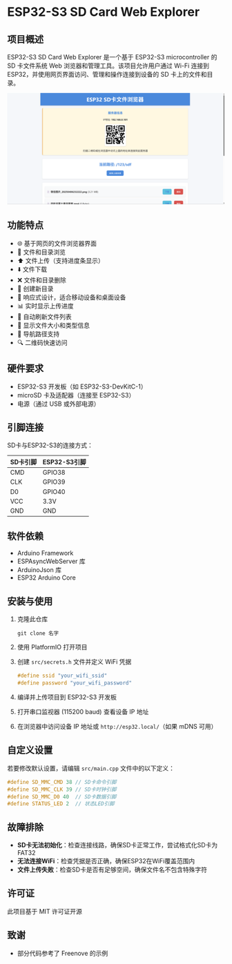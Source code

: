 # ESP32-S3 SD Card Web Explorer

## 项目概述

ESP32-S3 SD Card Web Explorer 是一个基于 ESP32-S3 microcontroller 的 SD 卡文件系统 Web 浏览器和管理工具。该项目允许用户通过 Wi-Fi 连接到 ESP32，并使用网页界面访问、管理和操作连接到设备的 SD 卡上的文件和目录。

![ESP32-S3 SD卡管理器](./image.png)

## 功能特点

- 🌐 基于网页的文件浏览器界面
- 📁 文件和目录浏览
- ⬆️ 文件上传（支持进度条显示）
- ⬇️ 文件下载
- ❌ 文件和目录删除
- 📂 创建新目录
- 📱 响应式设计，适合移动设备和桌面设备
- 📊 实时显示上传进度
- 🔄 自动刷新文件列表
- 📝 显示文件大小和类型信息
- 📍 导航路径支持
- 🔍 二维码快速访问

## 硬件要求

- ESP32-S3 开发板（如 ESP32-S3-DevKitC-1）
- microSD 卡及适配器（连接至 ESP32-S3）
- 电源（通过 USB 或外部电源）

## 引脚连接

SD卡与ESP32-S3的连接方式：

| SD卡引脚 | ESP32-S3引脚 |
|----------|-------------|
| CMD      | GPIO38      |
| CLK      | GPIO39      |
| D0       | GPIO40      |
| VCC      | 3.3V        |
| GND      | GND         |

## 软件依赖

- Arduino Framework
- ESPAsyncWebServer 库
- ArduinoJson 库
- ESP32 Arduino Core

## 安装与使用

1. 克隆此仓库
   ```
   git clone 名字
   ```

2. 使用 PlatformIO 打开项目
   
3. 创建 `src/secrets.h` 文件并定义 WiFi 凭据
   ```cpp
   #define ssid "your_wifi_ssid"
   #define password "your_wifi_password"
   ```

4. 编译并上传项目到 ESP32-S3 开发板

5. 打开串口监视器 (115200 baud) 查看设备 IP 地址

6. 在浏览器中访问设备 IP 地址或 `http://esp32.local/`（如果 mDNS 可用）

## 自定义设置

若要修改默认设置，请编辑 `src/main.cpp` 文件中的以下定义：

```cpp
#define SD_MMC_CMD 38 // SD卡命令引脚
#define SD_MMC_CLK 39 // SD卡时钟引脚
#define SD_MMC_D0 40  // SD卡数据引脚
#define STATUS_LED 2  // 状态LED引脚
```

## 故障排除

- **SD卡无法初始化**：检查连接线路，确保SD卡正常工作，尝试格式化SD卡为FAT32
- **无法连接WiFi**：检查凭据是否正确，确保ESP32在WiFi覆盖范围内
- **文件上传失败**：检查SD卡是否有足够空间，确保文件名不包含特殊字符

## 许可证

此项目基于 MIT 许可证开源

## 致谢

- 部分代码参考了 Freenove 的示例
